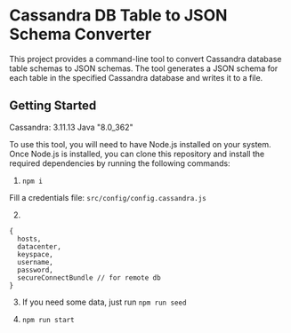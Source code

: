 # Cassandra DB Table to JSON Schema Converter

This project provides a command-line tool to convert Cassandra database table schemas to JSON schemas. The tool generates a JSON schema for each table in the specified Cassandra database and writes it to a file.

## Getting Started

Cassandra: 3.11.13
Java "8.0_362"

To use this tool, you will need to have Node.js installed on your system. Once Node.js is installed, you can clone this repository and install the required dependencies by running the following commands:


1. `npm i`

Fill a credentials file: `src/config/config.cassandra.js`

2. 
```
{
  hosts,
  datacenter,
  keyspace,
  username,
  password,
  secureConnectBundle // for remote db
}

```

3. If you need some data, just run `npm run seed`

4. `npm run start`
